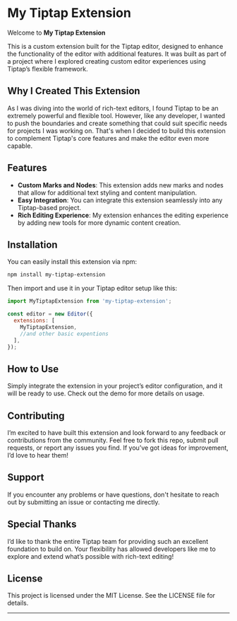 # My Tiptap Extension

Welcome to **My Tiptap Extension**

This is a custom extension built for the Tiptap editor, designed to enhance the functionality of the editor with additional features. It was built as part of a project where I explored creating custom editor experiences using Tiptap’s flexible framework.

## Why I Created This Extension

As I was diving into the world of rich-text editors, I found Tiptap to be an extremely powerful and flexible tool. However, like any developer, I wanted to push the boundaries and create something that could suit specific needs for projects I was working on. That's when I decided to build this extension to complement Tiptap's core features and make the editor even more capable.

## Features

- **Custom Marks and Nodes**: This extension adds new marks and nodes that allow for additional text styling and content manipulation.
- **Easy Integration**: You can integrate this extension seamlessly into any Tiptap-based project.
- **Rich Editing Experience**: My extension enhances the editing experience by adding new tools for more dynamic content creation.

## Installation

You can easily install this extension via npm:

```bash
npm install my-tiptap-extension
```

Then import and use it in your Tiptap editor setup like this:

```javascript
import MyTiptapExtension from 'my-tiptap-extension';

const editor = new Editor({
  extensions: [
    MyTiptapExtension,
    //and other basic expentions
  ],
});
```

## How to Use

Simply integrate the extension in your project’s editor configuration, and it will be ready to use. Check out the demo for more details on usage.

## Contributing

I’m excited to have built this extension and look forward to any feedback or contributions from the community. Feel free to fork this repo, submit pull requests, or report any issues you find. If you’ve got ideas for improvement, I’d love to hear them!

## Support

If you encounter any problems or have questions, don't hesitate to reach out by submitting an issue or contacting me directly.

## Special Thanks

I’d like to thank the entire Tiptap team for providing such an excellent foundation to build on. Your flexibility has allowed developers like me to explore and extend what’s possible with rich-text editing!

## License

This project is licensed under the MIT License. See the LICENSE file for details.

---

